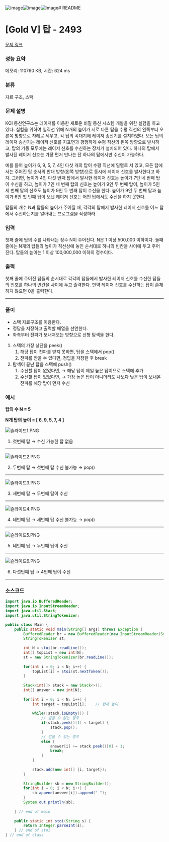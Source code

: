 ![image](https://github.com/Lee-search/java-example/assets/33650294/46b1bb7c-36d9-45fb-87d3-1e52da5f840a)![image](https://github.com/Lee-search/java-example/assets/33650294/ed782cd2-a454-4cb8-88b4-cb7a5cca95f1)![image](https://github.com/Lee-search/java-example/assets/33650294/9c8aef11-e949-44a5-9f5a-cdcb4894b657)# README

# [Gold V] 탑 - 2493

[문제 링크](https://www.acmicpc.net/problem/2493)

### 성능 요약

메모리: 110760 KB, 시간: 624 ms

### 분류

자료 구조, 스택

### 문제 설명

KOI 통신연구소는 레이저를 이용한 새로운 비밀 통신 시스템 개발을 위한 실험을 하고 있다. 실험을 위하여 일직선 위에 N개의 높이가 서로 다른 탑을 수평 직선의 왼쪽부터 오른쪽 방향으로 차례로 세우고, 각 탑의 꼭대기에 레이저 송신기를 설치하였다. 모든 탑의 레이저 송신기는 레이저 신호를 지표면과 평행하게 수평 직선의 왼쪽 방향으로 발사하고, 탑의 기둥 모두에는 레이저 신호를 수신하는 장치가 설치되어 있다. 하나의 탑에서 발사된 레이저 신호는 가장 먼저 만나는 단 하나의 탑에서만 수신이 가능하다.

예를 들어 높이가 6, 9, 5, 7, 4인 다섯 개의 탑이 수평 직선에 일렬로 서 있고, 모든 탑에서는 주어진 탑 순서의 반대 방향(왼쪽 방향)으로 동시에 레이저 신호를 발사한다고 하자. 그러면, 높이가 4인 다섯 번째 탑에서 발사한 레이저 신호는 높이가 7인 네 번째 탑이 수신을 하고, 높이가 7인 네 번째 탑의 신호는 높이가 9인 두 번째 탑이, 높이가 5인 세 번째 탑의 신호도 높이가 9인 두 번째 탑이 수신을 한다. 높이가 9인 두 번째 탑과 높이가 6인 첫 번째 탑이 보낸 레이저 신호는 어떤 탑에서도 수신을 하지 못한다.

탑들의 개수 N과 탑들의 높이가 주어질 때, 각각의 탑에서 발사한 레이저 신호를 어느 탑에서 수신하는지를 알아내는 프로그램을 작성하라.

### 입력

첫째 줄에 탑의 수를 나타내는 정수 N이 주어진다. N은 1 이상 500,000 이하이다. 둘째 줄에는 N개의 탑들의 높이가 직선상에 놓인 순서대로 하나의 빈칸을 사이에 두고 주어진다. 탑들의 높이는 1 이상 100,000,000 이하의 정수이다.

### 출력

첫째 줄에 주어진 탑들의 순서대로 각각의 탑들에서 발사한 레이저 신호를 수신한 탑들의 번호를 하나의 빈칸을 사이에 두고 출력한다. 만약 레이저 신호를 수신하는 탑이 존재하지 않으면 0을 출력한다.

---

### 풀이

- 스택 자료구조를 이용한다.
- 정답을 저장하고 출력할 배열을 선언한다.
- 좌측부터 전파가 보내져오는 방향으로 선형 탐색을 한다.

1. 스택의 가장 상단을 peek()
    1. 해당 탑이 전파를 받지 못하면, 탑을 스택에서 pop()
    2. 전파를 받을 수 있다면, 정답을 저장한 후 break
2. 탐색이 끝난 탑을 스택에 push()
    1. 수신할 탑이 없었다면,
    → 해당 탑이 제일 높은 탑이므로 스택에 추가
    2. 수신할 탑이 있었다면,
    → 가장 높은 탑이 아니더라도 나보다 낮은 탑이 보내온 전파를 해당 탑이 먼저 수신

### 예시

**탑의 수 N = 5**

**N개 탑의 높이 = [ 6, 9, 5, 7, 4 ]**

![슬라이드1.PNG](https://github.com/Lee-search/java-example/blob/master/%EB%B0%B1%EC%A4%80/Gold/2493.%E2%80%85%ED%83%91/imgs/1.PNG?raw=true)

1. 첫번째 탑 → 수신 가능한 탑 없음

---

![슬라이드2.PNG](https://github.com/Lee-search/java-example/blob/master/%EB%B0%B1%EC%A4%80/Gold/2493.%E2%80%85%ED%83%91/imgs/2.PNG?raw=true)

2. 두번째 탑 → 첫번째 탑 수신 불가능 → pop()

---

![슬라이드3.PNG](https://github.com/Lee-search/java-example/blob/master/%EB%B0%B1%EC%A4%80/Gold/2493.%E2%80%85%ED%83%91/imgs/3.PNG?raw=true)

3. 세번째 탑 → 두번째 탑이 수신

---

![슬라이드4.PNG](https://github.com/Lee-search/java-example/blob/master/%EB%B0%B1%EC%A4%80/Gold/2493.%E2%80%85%ED%83%91/imgs/4.PNG?raw=true)

4. 네번째 탑 → 세번째 탑 수신 불가능 → pop()

---

![슬라이드5.PNG](https://github.com/Lee-search/java-example/blob/master/%EB%B0%B1%EC%A4%80/Gold/2493.%E2%80%85%ED%83%91/imgs/5.PNG?raw=true)

5. 네번째 탑 → 두번째 탑이 수신

---

![슬라이드6.PNG](https://github.com/Lee-search/java-example/blob/master/%EB%B0%B1%EC%A4%80/Gold/2493.%E2%80%85%ED%83%91/imgs/6.PNG?raw=true)

6. 다섯번째 탑 → 4번째 탑이 수신

---

### 소스코드

```java
import java.io.BufferedReader;
import java.io.InputStreamReader;
import java.util.Stack;
import java.util.StringTokenizer;

public class Main {
	public static void main(String[] args) throws Exception {
		BufferedReader br = new BufferedReader(new InputStreamReader(System.in));
		StringTokenizer st;
		
		int N = stoi(br.readLine());
		int[] topList = new int[N];
		st = new StringTokenizer(br.readLine());
		
		for(int i = 0; i < N; i++) {
			topList[i] = stoi(st.nextToken());
		}
		
		Stack<int[]> stack = new Stack<>();
		int[] answer = new int[N];
		
		for(int i = 0; i < N; i++) {
			int target = topList[i];	// 현재 높이
			
			while(!stack.isEmpty()) {
				// 받을 수 없는 경우
				if(stack.peek()[1] < target) {
					stack.pop();
				}
				// 받을 수 있는 경우
				else {
					answer[i] += stack.peek()[0] + 1;
					break;
				}
			}
			
			stack.add(new int[] {i, target});
		}
		
		StringBuilder sb = new StringBuilder();
		for(int i = 0; i < N; i++) {
			sb.append(answer[i]).append(" ");
		}
		System.out.println(sb);
		
	} // end of main
	
	public static int stoi(String s) {
		return Integer.parseInt(s);
	} // end of stoi
} // end of class
```
